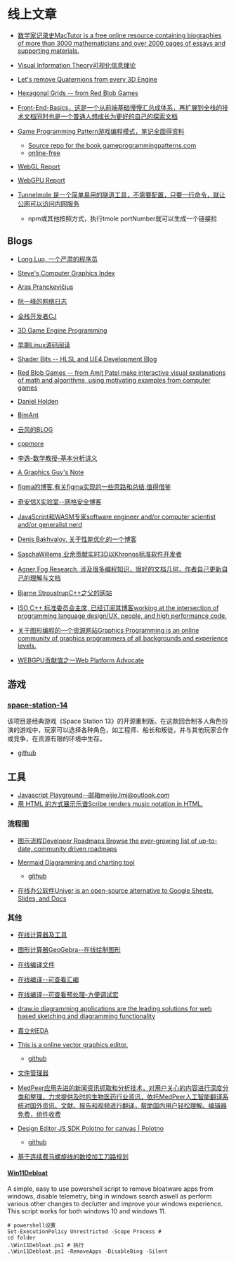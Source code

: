 # 线上文章

- [数学家记录史MacTutor is a free online resource containing biographies of more than 3000 mathematicians and over 2000 pages of essays and supporting materials. ](https://mathshistory.st-andrews.ac.uk/)

- [Visual Information Theory可视化信息理论](https://colah.github.io/posts/2015-09-Visual-Information/)

- [Let's remove Quaternions from every 3D Engine](https://marctenbosch.com/quaternions/)
- [Hexagonal Grids -- from Red Blob Games](https://www.redblobgames.com/grids/hexagons/)

- [Front-End-Basics，这是一个从前端基础慢慢汇总成体系，再扩展到全栈的技术文档同时也是一个普通人想成长为更好的自己的探索文档](https://docs.chenfangxu.com/)
- [Game Programming Pattern游戏编程模式，笔记全面得资料](http://gameprogrammingpatterns.com/)
    - [ Source repo for the book gameprogrammingpatterns.com ](https://github.com/munificent/game-programming-patterns)
    - [online-free](http://gameprogrammingpatterns.com/contents.html)

- [WebGL Report](https://webglreport.com/)
- [WebGPU Report](https://webgpureport.org/)
- [Tunnelmole 是一个简单易用的隧道工具，不需要配置，只要一行命令，就让公网可以访问内网服务](https://tunnelmole.com/)
    - npm或其他按照方式，执行tmole portNumber就可以生成一个链接拉

## Blogs

- [Long Luo, 一个严肃的程序员](http://www.longluo.me/)
- [Steve's Computer Graphics Index](http://steve.hollasch.net/cgindex/)
- [Aras Pranckevičius](https://aras-p.info/blog/)
- [阮一峰的网络日志](http://www.ruanyifeng.com/blog/archives.html)
- [全栈开发者CJ](https://cjting.me/)
- [3D Game Engine Programming](https://www.3dgep.com/)
- [早期Linux源码阅读](http://www.oldlinux.org/)
- [Shader Bits -- HLSL and UE4 Development Blog](https://shaderbits.com/blog)
- [Red Blob Games --  from Amit Patel  make interactive visual explanations of math and algorithms, using motivating examples from computer games](https://www.redblobgames.com/)
- [Daniel Holden](https://theorangeduck.com/page/all)
- [BimAnt](http://www.bimant.com/blog/)
- [云风的BLOG](https://blog.codingnow.com/)
- [cppmore](https://www.cppmore.com/)
- [李逸-数学教授-基本分析讲义](https://math.seu.edu.cn/ly/list.htm)
- [A Graphics Guy's Note](https://agraphicsguynotes.com/posts/)
- [figma的博客,有关figma实现的一些思路和总结,值得借鉴](https://www.figma.com/blog/)
- [奇安信X实验室--网格安全博客](https://blog.xlab.qianxin.com/)
- [JavaScript和WASM专家software engineer and/or computer scientist and/or generalist nerd](https://cfallin.org/)

- [Denis Bakhvalov, 关于性能优化的一个博客](https://easyperf.net/)
- [SaschaWillems,业余贡献实时3D以Khronos标准软件开发者](https://www.saschawillems.de/)
- [Agner Fog Research, 涉及很多编程知识，很好的文档几何，作者自己更新自己的理解与文档](https://www.agner.org/?e=0#0)
- [Bjarne StroustrupC++之父的网站](https://www.stroustrup.com/)
- [ ISO C++ 标准委员会主席, 已经订阅其博客working at the intersection of programming language design/UX, people, and high performance code.](https://herbsutter.com/)
- [关于图形编程的一个资源网站Graphics Programming is an online community of graphics programmers of all backgrounds and experience levels.](http://graphics-programming.org/)
- [WEBGPU贡献值之一Web Platform Advocate](https://surma.dev/)

## 游戏

### [space-station-14](https://spacestation14.com/)
该项目是经典游戏《Space Station 13》的开源重制版。在这款回合制多人角色扮演的游戏中，玩家可以选择各种角色，如工程师、船长和叛徒，并与其他玩家合作或竞争，在资源有限的环境中生存。
- [github](https://github.com/space-wizards/space-station-14)

## 工具

- [Javascript Playground--邮箱meijie.lmj@outlook.com](https://playcode.io/)
- [用 HTML 的方式展示乐谱Scribe renders music notation in HTML.](https://github.com/stephband/scribe)

### 流程图

- [图示流程Developer Roadmaps Browse the ever-growing list of up-to-date, community driven roadmaps](https://roadmap.sh/roadmaps)
- [Mermaid Diagramming and charting tool](https://mermaid.js.org/)
    - [github](https://github.com/mermaid-js/mermaid)

- [在线办公软件Univer is an open-source alternative to Google Sheets, Slides, and Docs ](https://github.com/lmj01/univer)

### 其他
- [在线计算器及工具](https://www.rapidtables.org/zh-CN/)
- [图形计算器GeoGebra--在线绘制图形](https://www.geogebra.org/graphing?lang=zh_CN)
- [在线编译文件](https://wandbox.org/)
- [在线编译--可查看汇编](https://godbolt.org/)
- [在线编译--可查看预处理-方便调试宏](https://www.build-bench.com/)
- [draw.io diagramming applications are the leading solutions for web based sketching and diagramming functionality](https://www.drawio.com/)
- [嘉立创EDA](https://lceda.cn/editor)
- [This is a online vector graphics editor.](https://skeditor.github.io/)
    - [github](https://github.com/skeditor/skeditor)

- [文件管理器](http://q-dir.com/)
- [MedPeer应用先进的新闻资讯抓取和分析技术，对用户关心的内容进行深度分类和整理，力求提供及时的生物医药行业资讯，依托MedPeer人工智能翻译系统对国外资讯、文献、报告和视频进行翻译，帮助国内用户轻松理解。编辑器免费，组件收费](https://medpeer.cn/)
- [Design Editor JS SDK Polotno for canvas | Polotno](https://polotno.com/)
    - [github](https://github.com/polotno-project)
- [基于连续费马螺旋线的数控加工刀路规划](http://www.ncmis.cas.cn/kyjz/kycg/201912/t20191218_533668.html)

#### [Win11Debloat](https://github.com/Raphire/Win11Debloat)

A simple, easy to use powershell script to remove bloatware apps from windows, disable telemetry, bing in windows search aswell as perform various other changes to declutter and improve your windows experience. This script works for both windows 10 and windows 11. 

```shell
# powershell设置
Set-ExecutionPolicy Unrestricted -Scope Process #
cd folder
.\Win11Debloat.ps1 # 执行
.\Win11Debloat.ps1 -RemoveApps -DisableBing -Silent
```